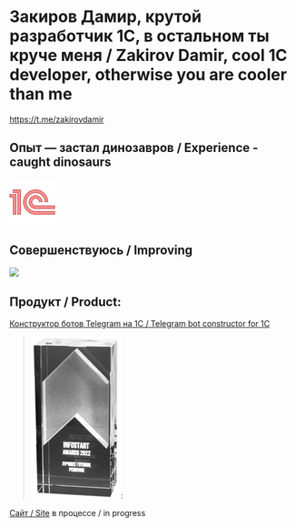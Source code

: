# Закиров Дамир, крутой разработчик 1С, в остальном ты круче меня / Zakirov Damir, cool 1C developer, otherwise you are cooler than me
<https://t.me/zakirovdamir>

## Опыт — застал динозавров / Experience - caught dinosaurs
<p>
  <a href="https://1c-dn.com/">
    <img title="1C Enterprise" src="https://github.com/dzakirov/dzakirov/blob/main/icons8-1c-80.png" />
  </a>
</p>

## Совершенствуюсь / Improving
<p>
  <a href="https://skillicons.dev">
    <img src="https://skillicons.dev/icons?i=html,css,js,ts,nestjs,nodejs,vscode,git,docker" />
  </a>
</p>

## Продукт / Product:
[Конструктор ботов Telegram на 1С / Telegram bot constructor for 1C](https://infostart.ru/public/1459912/)
> ![Лучший продукт 2022](https://github.com/dzakirov/dzakirov/blob/main/reward-infostart.png):

[Сайт / Site](https://telegram-1c.ru) в процессе / in progress

